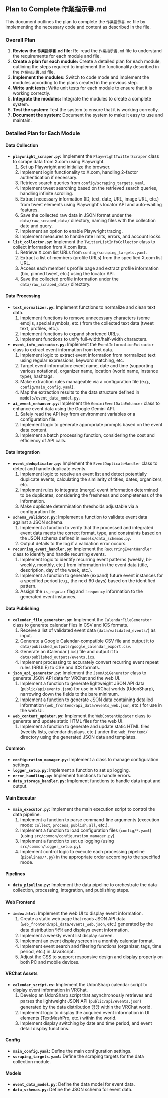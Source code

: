 ## Plan to Complete 作業指示書.md

This document outlines the plan to complete the `作業指示書.md` file by implementing the necessary code and content as described in the file.

### Overall Plan

1.  **Review the `作業指示書.md` file:** Re-read the `作業指示書.md` file to understand the requirements for each module and file.
2.  **Create a plan for each module:** Create a detailed plan for each module, outlining the steps required to implement the functionality described in the `作業指示書.md` file.
3.  **Implement the modules:** Switch to code mode and implement the modules according to the plans created in the previous step.
4.  **Write unit tests:** Write unit tests for each module to ensure that it is working correctly.
5.  **Integrate the modules:** Integrate the modules to create a complete system.
6.  **Test the system:** Test the system to ensure that it is working correctly.
7.  **Document the system:** Document the system to make it easy to use and maintain.

### Detailed Plan for Each Module

#### Data Collection

*   **`playwright_scraper.py`:** Implement the `PlaywrightTwitterScraper` class to scrape data from X.com using Playwright.
    1.  Set up Playwright and initialize the browser.
    2.  Implement login functionality to X.com, handling 2-factor authentication if necessary.
    3.  Retrieve search queries from `config/scraping_targets.yaml`.
    4.  Implement tweet searching based on the retrieved search queries, handling infinite scrolling.
    5.  Extract necessary information (ID, text, date, URL, image URL, etc.) from tweet elements using Playwright's locator API and auto-waiting features.
    6.  Save the collected raw data in JSON format under the `data/raw_scraped_data/` directory, naming files with the collection date and query.
    7.  Implement an option to enable Playwright tracing.
    8.  Implement measures to handle rate limits, errors, and account locks.
*   **`list_collector.py`:** Implement the `TwitterListInfoCollector` class to collect information from X.com lists.
    1.  Retrieve X.com list URLs from `config/scraping_targets.yaml`.
    2.  Extract a list of members (profile URLs) from the specified X.com list URL.
    3.  Access each member's profile page and extract profile information (bio, pinned tweet, etc.) using the locator API.
    4.  Save the collected profile information under the `data/raw_scraped_data/` directory.

#### Data Processing

*   **`text_normalizer.py`:** Implement functions to normalize and clean text data.
    1.  Implement functions to remove unnecessary characters (some emojis, special symbols, etc.) from the collected text data (tweet text, profiles, etc.).
    2.  Implement functions to expand shortened URLs.
    3.  Implement functions to unify full-width/half-width characters.
*   **`event_info_extractor.py`:** Implement the `EventInformationExtractor` class to extract event information from text data.
    1.  Implement logic to extract event information from normalized text using regular expressions, keyword matching, etc.
    2.  Target event information: event name, date and time (supporting various notations), organizer name, location (world name, instance type), hashtags.
    3.  Make extraction rules manageable via a configuration file (e.g., `config/main_config.yaml`).
    4.  Map the extraction results to the data structure defined in `models/event_data_model.py`.
*   **`ai_event_enhancer.py`:** Implement the `GeminiEventDataEnhancer` class to enhance event data using the Google Gemini API.
    1.  Safely read the API key from environment variables or a configuration file.
    2.  Implement logic to generate appropriate prompts based on the event data content.
    3.  Implement a batch processing function, considering the cost and efficiency of API calls.

#### Data Integration

*   **`event_deduplicator.py`:** Implement the `EventDuplicateHandler` class to detect and handle duplicate events.
    1.  Implement logic to receive an event list and detect potentially duplicate events, calculating the similarity of titles, dates, organizers, etc.
    2.  Implement rules to integrate (merge) event information determined to be duplicates, considering the freshness and completeness of the information.
    3.  Make duplicate determination thresholds adjustable via a configuration file.
*   **`schema_validator.py`:** Implement a function to validate event data against a JSON schema.
    1.  Implement a function to verify that the processed and integrated event data meets the correct format, type, and constraints based on the JSON schema defined in `models/data_schemas.py`.
    2.  Output details to the log if a validation error occurs.
*   **`recurring_event_handler.py`:** Implement the `RecurringEventHandler` class to identify and handle recurring events.
    1.  Implement logic to identify recurring event patterns (weekly, bi-weekly, monthly, etc.) from information in the event data (title, description, day of the week, etc.).
    2.  Implement a function to generate (expand) future event instances for a specified period (e.g., the next 60 days) based on the identified pattern.
    3.  Assign the `is_regular` flag and `frequency` information to the generated event instances.

#### Data Publishing

*   **`calendar_file_generator.py`:** Implement the `CalendarFileGenerator` class to generate calendar files in CSV and ICS formats.
    1.  Receive a list of validated event data (`data/validated_events/`) as input.
    2.  Generate a Google Calendar-compatible CSV file and output it to `data/published_outputs/google_calendar_export.csv`.
    3.  Generate an iCalendar (.ics) file and output it to `data/published_outputs/events.ics`.
    4.  Implement processing to accurately convert recurring event repeat rules (RRULE) to CSV and ICS formats.
*   **`json_api_generator.py`:** Implement the `JsonApiGenerator` class to generate JSON API data for VRChat and the web UI.
    1.  Implement a function to generate lightweight JSON API data (`public/api/events.json`) for use in VRChat worlds (UdonSharp), narrowing down the fields to the bare minimum.
    2.  Implement a function to generate JSON data containing detailed information (`web_frontend/api_data/events_web.json`, etc.) for use in the web UI.
*   **`web_content_updater.py`:** Implement the `WebContentUpdater` class to generate and update static HTML files for the web UI.
    1.  Implement a function to generate and update static HTML files (weekly lists, calendar displays, etc.) under the `web_frontend/` directory using the generated JSON data and templates.

#### Common

*   **`configuration_manager.py`:** Implement a class to manage configuration settings.
*   **`logger_setup.py`:** Implement a function to set up logging.
*   **`error_handling.py`:** Implement functions to handle errors.
*   **`data_storage_handler.py`:** Implement functions to handle data input and output.

#### Main Executor

*   **`main_executor.py`:** Implement the main execution script to control the data pipeline.
    1.  Implement a function to parse command-line arguments (execution mode: `collect`, `process`, `publish`, `all`, etc.).
    2.  Implement a function to load configuration files (`config/*.yaml`) (using `src/common/configuration_manager.py`).
    3.  Implement a function to set up logging (using `src/common/logger_setup.py`).
    4.  Implement control logic to execute each processing pipeline (`pipelines/*.py`) in the appropriate order according to the specified mode.

#### Pipelines

*   **`data_pipeline.py`:** Implement the data pipeline to orchestrate the data collection, processing, integration, and publishing steps.

#### Web Frontend

*   **`index.html`:** Implement the web UI to display event information.
    1.  Create a static web page that reads JSON API data (`web_frontend/api_data/events_web.json`, etc.) generated by the data distribution 담당 and displays event information.
    2.  Implement a weekly event list display screen.
    3.  Implement an event display screen in a monthly calendar format.
    4.  Implement event search and filtering functions (organizer, tags, time period, etc.) in JavaScript.
    5.  Adjust the CSS to support responsive design and display properly on both PC and mobile devices.

#### VRChat Assets

*   **`calendar_script.cs`:** Implement the UdonSharp calendar script to display event information in VRChat.
    1.  Develop an UdonSharp script that asynchronously retrieves and parses the lightweight JSON API (`public/api/events.json`) generated by the data distribution 담당 within the VRChat world.
    2.  Implement logic to display the acquired event information in UI elements (TextMeshPro, etc.) within the world.
    3.  Implement display switching by date and time period, and event detail display functions.

#### Config

*   **`main_config.yaml`:** Define the main configuration settings.
*   **`scraping_targets.yaml`:** Define the scraping targets for the data collection module.

#### Models

*   **`event_data_model.py`:** Define the data model for event data.
*   **`data_schemas.py`:** Define the JSON schema for event data.